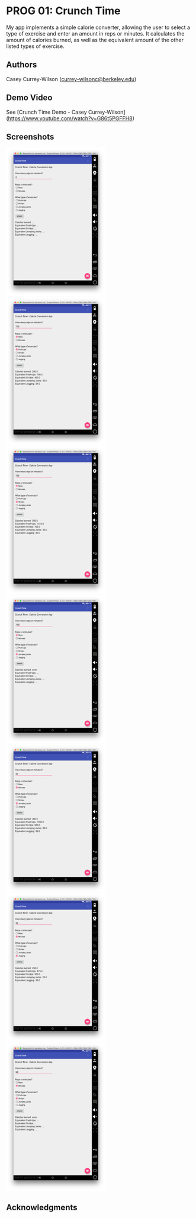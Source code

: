# PROG 01: Crunch Time

My app implements a simple calorie converter, allowing the user to select a type of exercise and enter an amount in reps or minutes. It calculates the amount of calories burned, as well as the equivalent amount of the other listed types of exercise.

## Authors

Casey Currey-Wilson ([currey-wilsonc@berkeley.edu](mailto:currey-wilsonc@berkeley.edu))

## Demo Video

See [Crunch Time Demo - Casey Currey-Wilson] (https://www.youtube.com/watch?v=G86t5PGFFH8)

## Screenshots

<img src="screenshots/1.png" height="400" alt="Screenshot1"/>
<img src="screenshots/2.png" height="400" alt="Screenshot2"/>
<img src="screenshots/3.png" height="400" alt="Screenshot3"/>
<img src="screenshots/4.png" height="400" alt="Screenshot4"/>
<img src="screenshots/5.png" height="400" alt="Screenshot5"/>
<img src="screenshots/6.png" height="400" alt="Screenshot6"/>
<img src="screenshots/7.png" height="400" alt="Screenshot7"/>

## Acknowledgments

